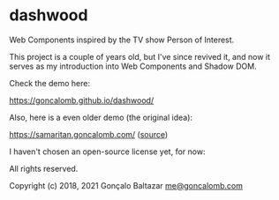 # dashwood

Web Components inspired by the TV show Person of Interest.

This project is a couple of years old, but I've since revived it,
and now it serves as my introduction into Web Components and Shadow DOM.

Check the demo here:

https://goncalomb.github.io/dashwood/

Also, here is a even older demo (the original idea):

https://samaritan.goncalomb.com/ ([source](https://github.com/goncalomb/Samaritan))

I haven't chosen an open-source license yet, for now:

All rights reserved.

Copyright (c) 2018, 2021 Gonçalo Baltazar <me@goncalomb.com>
